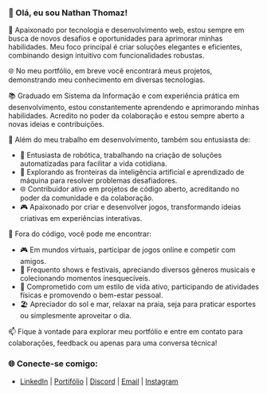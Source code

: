### 👋 Olá, eu sou Nathan Thomaz!

🚀 Apaixonado por tecnologia e desenvolvimento web, estou sempre em busca de novos desafios e oportunidades para aprimorar minhas habilidades. Meu foco principal é criar soluções elegantes e eficientes, combinando design intuitivo com funcionalidades robustas.

🌐 No meu portfólio, em breve você encontrará meus projetos, demonstrando meu conhecimento em diversas tecnologias.

📚 Graduado em Sistema da Informação e com experiência prática em desenvolvimento, estou constantemente aprendendo e aprimorando minhas habilidades. Acredito no poder da colaboração e estou sempre aberto a novas ideias e contribuições.

🔧 Além do meu trabalho em desenvolvimento, também sou entusiasta de:
- 🤖 Entusiasta de robótica, trabalhando na criação de soluções automatizadas para facilitar a vida cotidiana.
- 🤖 Explorando as fronteiras da inteligência artificial e aprendizado de máquina para resolver problemas desafiadores.
- 🌐 Contribuidor ativo em projetos de código aberto, acreditando no poder da comunidade e da colaboração.
- 🎮 Apaixonado por criar e desenvolver jogos, transformando ideias criativas em experiências interativas.

🔧 Fora do código, você pode me encontrar:
- 🎮 Em mundos virtuais, participar de jogos online e competir com amigos.
- 🎵 Frequento shows e festivais, apreciando diversos gêneros musicais e colecionando momentos inesquecíveis.
- 💪 Comprometido com um estilo de vida ativo, participando de atividades físicas e promovendo o bem-estar pessoal.
- 🏖️ Apreciador do sol e mar, relaxar na praia, seja para praticar esportes ou simplesmente aproveitar o dia.

📫 Fique à vontade para explorar meu portfólio e entre em contato para colaborações, feedback ou apenas para uma conversa técnica!

### 🌐 Conecte-se comigo:
- [LinkedIn](https://www.linkedin.com/in/nathan-thomaz-devs/)  |  [Portifólio](https://seu-portfolio.com)  |  [Discord](https://discord.gg/H7mYnyaP)  |  [Email](mailto:nathanthomaz@gmail.com)  |  [Instagram](https://www.instagram.com/nathann_thomaz/)
